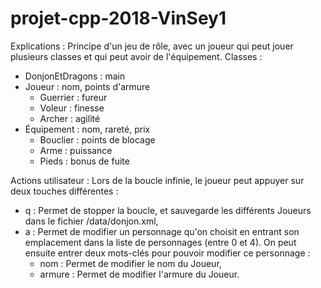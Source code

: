 # projet-cpp-2018-VinSey1

Explications :
Principe d'un jeu de rôle, avec un joueur qui peut jouer plusieurs classes et qui peut avoir de l'équipement.
Classes :
- DonjonEtDragons : main
- Joueur : nom, points d'armure
  - Guerrier : fureur
  - Voleur : finesse
  - Archer : agilité
- Équipement : nom, rareté, prix
  - Bouclier : points de blocage
  - Arme : puissance
  - Pieds : bonus de fuite
  
Actions utilisateur : Lors de la boucle infinie, le joueur peut appuyer sur deux touches différentes :
 - q : Permet de stopper la boucle, et sauvegarde les différents Joueurs dans le fichier /data/donjon.xml,
 - a : Permet de modifier un personnage qu'on choisit en entrant son emplacement dans la liste de personnages (entre 0 et 4).
 On peut ensuite entrer deux mots-clés pour pouvoir modifier ce personnage :
    - nom : Permet de modifier le nom du Joueur,
    - armure : Permet de modifier l'armure du Joueur.
